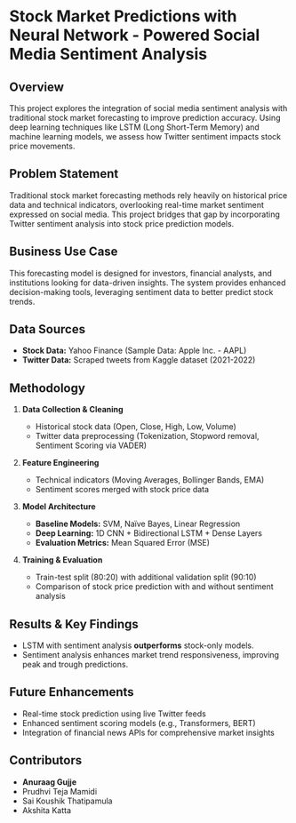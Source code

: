 # **Stock Market Predictions with Neural Network - Powered Social Media Sentiment Analysis**

## **Overview**
This project explores the integration of social media sentiment analysis with traditional stock market forecasting to improve prediction accuracy. Using deep learning techniques like LSTM (Long Short-Term Memory) and machine learning models, we assess how Twitter sentiment impacts stock price movements.

## **Problem Statement**
Traditional stock market forecasting methods rely heavily on historical price data and technical indicators, overlooking real-time market sentiment expressed on social media. This project bridges that gap by incorporating Twitter sentiment analysis into stock price prediction models.

## **Business Use Case**
This forecasting model is designed for investors, financial analysts, and institutions looking for data-driven insights. The system provides enhanced decision-making tools, leveraging sentiment data to better predict stock trends.

## **Data Sources**
- **Stock Data:** Yahoo Finance (Sample Data: Apple Inc. - AAPL)
- **Twitter Data:** Scraped tweets from Kaggle dataset (2021-2022)

## **Methodology**
1. **Data Collection & Cleaning**
   - Historical stock data (Open, Close, High, Low, Volume)
   - Twitter data preprocessing (Tokenization, Stopword removal, Sentiment Scoring via VADER)

2. **Feature Engineering**
   - Technical indicators (Moving Averages, Bollinger Bands, EMA)
   - Sentiment scores merged with stock price data

3. **Model Architecture**
   - **Baseline Models:** SVM, Naïve Bayes, Linear Regression
   - **Deep Learning:** 1D CNN + Bidirectional LSTM + Dense Layers
   - **Evaluation Metrics:** Mean Squared Error (MSE)

4. **Training & Evaluation**
   - Train-test split (80:20) with additional validation split (90:10)
   - Comparison of stock price prediction with and without sentiment analysis

## **Results & Key Findings**
- LSTM with sentiment analysis **outperforms** stock-only models.
- Sentiment analysis enhances market trend responsiveness, improving peak and trough predictions.

## **Future Enhancements**
- Real-time stock prediction using live Twitter feeds
- Enhanced sentiment scoring models (e.g., Transformers, BERT)
- Integration of financial news APIs for comprehensive market insights

## **Contributors**
- **Anuraag Gujje**  
- Prudhvi Teja Mamidi  
- Sai Koushik Thatipamula  
- Akshita Katta  
